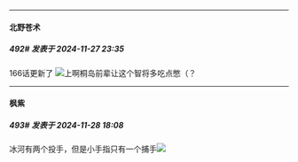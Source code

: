 ﻿
*****

####  北野苍术  
##### 492#       发表于 2024-11-27 23:35

166话更新了
<img src="https://static.saraba1st.com/image/smiley/face2017/048.png" referrerpolicy="no-referrer">上啊桐岛前辈让这个智将多吃点憋（？


*****

####  枫紫  
##### 493#       发表于 2024-11-28 18:08

冰河有两个投手，但是小手指只有一个捕手<img src="https://static.saraba1st.com/image/smiley/face2017/074.png" referrerpolicy="no-referrer">

